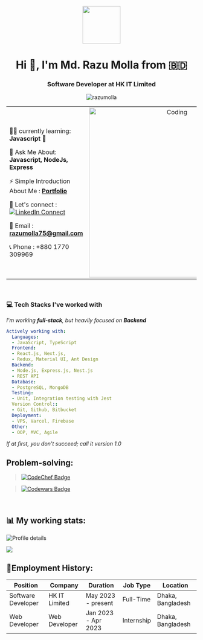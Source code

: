 <p align="center" ><img  src = "https://github.com/7oSkaaa/7oSkaaa/blob/main/Images/about_me.gif?raw=true" width = 100px></p>
<h1 align="center">Hi 👋, I'm Md. Razu Molla from 🇧🇩 </h1>
<h3 align="center"> Software Developer at HK IT Limited  </h3>
<p align="center"> <img src="https://komarev.com/ghpvc/?username=razumolla&label=Profile%20views&color=0e75b6&style=flat" alt="razumolla" /> </p>



<table align="center">
<tr border="none">
  <td width="50%" align="left">
    
   🧑‍🎓 currently learning: **Javascript** 🌱
    
   💬 Ask Me About: **Javascript, NodeJs, Express**
   
   ⚡ Simple Introduction About Me : **[Portfolio](https://razu-molla.vercel.app/)**
   
   🤝 Let's connect :  [![LinkedIn Connect](https://img.shields.io/badge/%20-Connect-black?color=222244&labelColor=000000&logo=linkedin&logoColor=f5f7fe)](https://www.linkedin.com/in/razu-molla/) 
  
   📧 Email : **razumolla75@gmail.com** 
   
   📞  Phone : +880 1770 309969

  </td>
  
  <td width="50%" align="center">
    <img align="center" alt="Coding" width="450" src="https://repository-images.githubusercontent.com/588181932/e36ec678-7984-4cdd-8e4c-a3932772ff8e">
  </td>
</tr>
</table>

<br/>

### 💻 Tech Stacks I've worked with

_I'm working **full-stack**, but heavily focused on **Backend**_

```yaml
Actively working with:
  Languages:
  - JavaScript, TypeScript
  Frontend:
  - React.js, Next.js, 
  - Redux, Material UI, Ant Design
  Backend:
  - Node.js, Express.js, Nest.js
  - REST API
  Database:
  - PostgreSQL, MongoDB
  Testing:
  - Unit, Integration testing with Jest
  Version Control:: 
  - Git, Github, Bitbucket
  Deployment:
  - VPS, Varcel, Firebase
  Other:
  - OOP, MVC, Agile
```

*If at first, you don’t succeed; call it version 1.0*


## **Problem-solving:**

>  [![CodeChef Badge](https://img.shields.io/badge/CodeChef%20-%20blue)](https://www.codechef.com/users/razu_molla)

>  [![Codewars Badge](https://img.shields.io/badge/Code%20wars%20-%20red)](https://www.codewars.com/users/razumolla)  


<br/>

## 📊 **My working stats:**
  <tr>
    <td align="center" style="padding: 10px;">
      <img
        style="max-width: 100%; height: auto;"
        src="http://github-profile-summary-cards.vercel.app/api/cards/profile-details?username=razumolla&theme=blue_green"
        alt="Profile details"
      />
    </td>
  </tr>


<!--  -->
<p>
  
  <img src="http://github-readme-streak-stats.herokuapp.com?user=razumolla&theme=tokyonight&date_format=j%20M%5B%20Y%5D&border=1A1B27"/>
    
</p> 


## 🎀**Employment History:**
| Position              | Company                           | Duration             | Job Type           |  Location           |
| --------------------- | --------------------------------- | -------------------- | ------------------ | --------------------|
| Software Developer    | HK IT Limited       | May 2023 - present  | Full-Time          | Dhaka, Bangladesh    |
| Web Developer     | Web Developer      | Jan 2023 - Apr 2023  | Internship         | Dhaka, Bangladesh      |

<br/>
